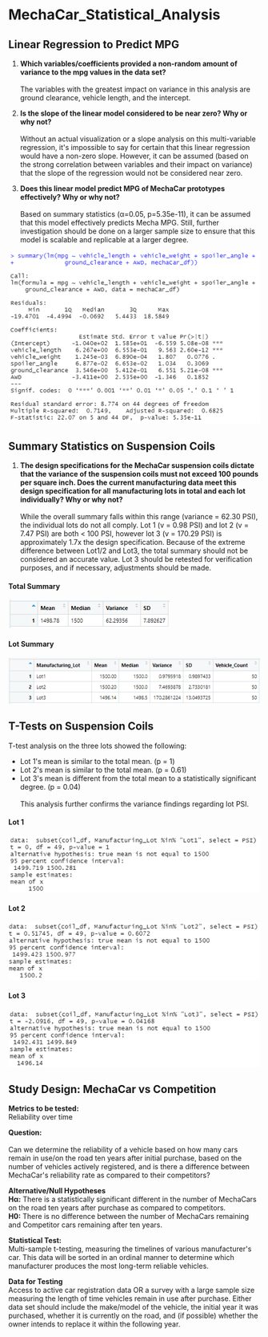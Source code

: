 # MechaCar_Statistical_Analysis

## Linear Regression to Predict MPG

1. **Which variables/coefficients provided a non-random amount of variance to the mpg values in the data set?**</br></br>
The variables with the greatest impact on variance in this analysis are ground clearance, vehicle length, and the intercept.</br>

2. **Is the slope of the linear model considered to be near zero? Why or why not?**</br></br>
Without an actual visualization or a slope analysis on this multi-variable regression, 
it's impossible to say for certain that this linear regression would have a non-zero 
slope. However, it can be assumed (based on the strong correlation between variables and their impact on variance)
that the slope of the regression would not be considered near zero. </br>

3. **Does this linear model predict MPG of MechaCar prototypes effectively? Why or why not?**</br></br>
Based on summary statistics (α=0.05, p=5.35e-11), it can be assumed that this model effectively predicts Mecha MPG. 
Still, further investigation should be done on a larger sample size to ensure that this model is scalable and replicable at a larger degree.

![Deliverable 1 Summary Stats](Resources/del1.2.png)

## Summary Statistics on Suspension Coils
1. **The design specifications for the MechaCar suspension coils dictate that the variance of the suspension coils 
must not exceed 100 pounds per square inch. Does the current manufacturing data meet this design specification 
for all manufacturing lots in total and each lot individually? Why or why not?**</br></br>
While the overall summary falls within this range (variance = 62.30 PSI), the individual lots do not all comply. 
Lot 1 (v = 0.98 PSI) and lot 2 (v = 7.47 PSI) are both < 100 PSI, however lot 3 (v = 170.29 PSI) is approximately 1.7x the design specification. 
Because of the extreme difference between Lot1/2 and Lot3, the total summary should not be considered an accurate value. 
Lot 3 should be retested for verification purposes, and if necessary, adjustments should be made. 
#### Total Summary
![Total Summary Stats](Resources/del2.1.png)
#### Lot Summary
![Lot Summary Stats](Resources/del2.2.png)

## T-Tests on Suspension Coils
T-test analysis on the three lots showed the following: 
- Lot 1's mean is similar to the total mean. (p = 1) 
- Lot 2's mean is similar to the total mean. (p = 0.61)
- Lot 3's mean is different from the total mean to a statistically significant degree. (p = 0.04)</br></br>
This analysis further confirms the variance findings regarding lot PSI. 

#### Lot 1
![Lot 1 TTest](Resources/del3.1.png)
#### Lot 2
![Lot 2 TTest](Resources/del3.2.png)
#### Lot 3
![Lot 3 TTest](Resources/del3.3.png)

## Study Design: MechaCar vs Competition

**Metrics to be tested:**</br> 
Reliability over time</br> 

**Question:**</br>  
Can we determine the reliability of a vehicle based on how many cars remain in use/on the road ten years after initial purchase, 
based on the number of vehicles actively registered, and is there a difference between MechaCar's reliability rate as compared 
to their competitors? </br> 

**Alternative/Null Hypotheses**</br> 
**Hα:** There is a statistically significant different in the number of MechaCars on the road ten years after purchase as compared to 
competitors. </br> 
**H0:** There is no difference between the number of MechaCars remaining and Competitor cars remaining after ten years. </br> 

**Statistical Test:**</br> 
Multi-sample t-testing, measuring the timelines of various manufacturer's car. This data will be sorted in an ordinal manner to 
determine which manufacturer produces the most long-term reliable vehicles. </br> 

**Data for Testing**</br> 
Access to active car registration data OR a survey with a large sample size measuring the length of time vehicles remain in use after purchase. 
Either data set should include the make/model of the vehicle, the initial year it was purchased, whether it is currently on the road, and (if possible) whether the owner intends to replace it within the following year. 

